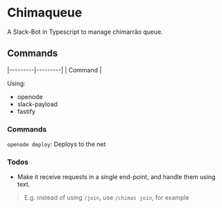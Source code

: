 # Chimaqueue

A Slack-Bot in Typescript to manage chimarrão queue.

## Commands

|---------|---------|
| Command | 



Using:

* openode
* slack-payload
* fastify

### Commands

`openode deploy`: Deploys to the net

### Todos

* Make it receive requests in a single end-point, and handle them using text.
> E.g. instead of using `/join`, use `/chimas join`, for example
